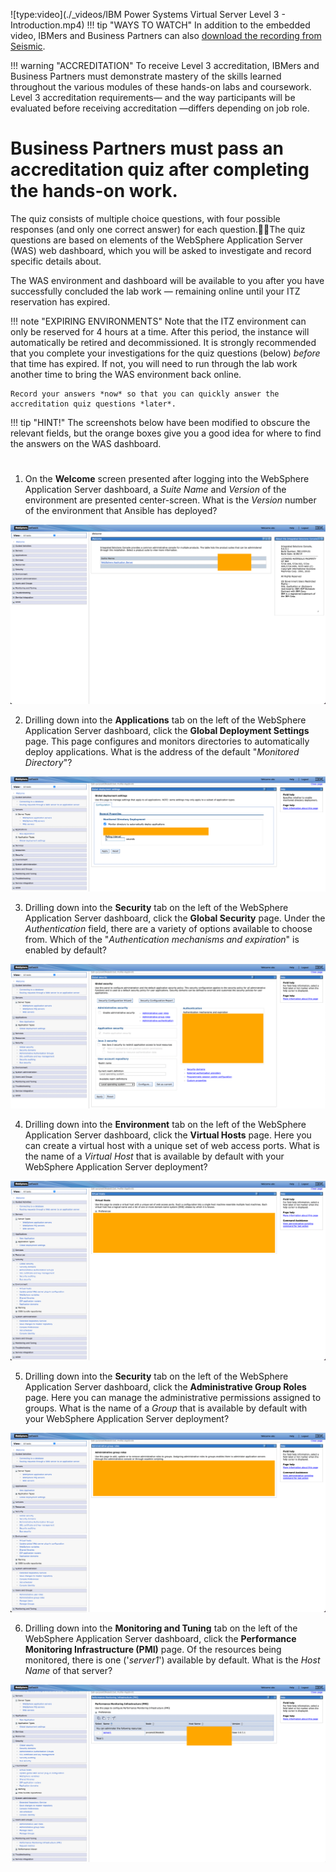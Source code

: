 ![type:video](./_videos/IBM Power Systems Virtual Server Level 3 - Introduction.mp4)
!!! tip "WAYS TO WATCH"
    In addition to the embedded video, IBMers and Business Partners can also <a href="https://ibm.seismic.com/Link/Content/DCGdHJ7DMdqHD8cV7Wp8f4Rg9Bgd" target="_blank">download the recording from Seismic</a>.

!!! warning "ACCREDITATION"
    To receive Level 3 accreditation, IBMers and Business Partners must demonstrate mastery of the skills learned throughout the various modules of these hands-on labs and coursework. Level 3 accreditation requirements— and the way participants will be evaluated before receiving accreditation —differs depending on job role.

#
# Business Partners must pass an **accreditation quiz** after completing the hands-on work.
The quiz consists of multiple choice questions, with four possible responses (and only one correct answer) for each question.The quiz questions are based on elements of the WebSphere Application Server (WAS) web dashboard, which you will be asked to investigate and record specific details about.

The WAS environment and dashboard will be available to you after you have successfully concluded the lab work — remaining online until your ITZ reservation has expired.

!!! note "EXPIRING ENVIRONMENTS"
    Note that the ITZ environment can only be reserved for 4 hours at a time. After this period, the instance will automatically be retired and decommissioned. It is strongly recommended that you complete your investigations for the quiz questions (below) _before_ that time has expired. If not, you will need to run through the lab work another time to bring the WAS environment back online.

    Record your answers *now* so that you can quickly answer the accreditation quiz questions *later*.

!!! tip "HINT!"
    The screenshots below have been modified to obscure the relevant fields, but the orange boxes give you a good idea for where to find the answers on the WAS dashboard.

#
#
#

1. On the **Welcome** screen presented after logging into the WebSphere Application Server dashboard, a *Suite Name* and *Version* of the environment are presented center-screen. What is the *Version* number of the environment that Ansible has deployed?

![](_attachments/part4_figure1.png)

2. Drilling down into the **Applications** tab on the left of the WebSphere Application Server dashboard, click the **Global Deployment Settings** page. This page configures and monitors directories to automatically deploy applications. What is the address of the default "*Monitored Directory*"?

![](_attachments/part4_figure2.png)

3. Drilling down into the **Security** tab on the left of the WebSphere Application Server dashboard, click the **Global Security** page. Under the *Authentication* field, there are a variety of options available to choose from. Which of the "*Authentication mechanisms and expiration*" is enabled by default?

![](_attachments/part4_figure3.png)

4. Drilling down into the **Environment** tab on the left of the WebSphere Application Server dashboard, click the **Virtual Hosts** page. Here you can create a virtual host with a unique set of web access ports. What is the name of a *Virtual Host* that is available by default with your WebSphere Application Server deployment?

![](_attachments/part4_figure4.png)

5. Drilling down into the **Security** tab on the left of the WebSphere Application Server dashboard, click the **Administrative Group Roles** page. Here you can manage the administrative permissions assigned to groups. What is the name of a *Group* that is available by default with your WebSphere Application Server deployment?

![](_attachments/part4_figure5.png)

6. Drilling down into the **Monitoring and Tuning** tab on the left of the WebSphere Application Server dashboard, click the **Performance Monitoring Infrastructure (PMI)** page. Of the resources being monitored, there is one ('*server1*') available by default. What is the *Host Name* of that server?

![](_attachments/part4_figure6.png)
